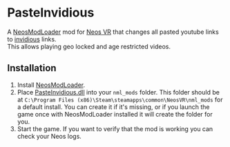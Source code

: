 # PasteInvidious

A [NeosModLoader](https://github.com/zkxs/NeosModLoader) mod for [Neos VR](https://neos.com/) that changes all pasted youtube links to [invidious](https://github.com/iv-org/invidious) links.<br>
This allows playing geo locked and age restricted videos.

## Installation
1. Install [NeosModLoader](https://github.com/zkxs/NeosModLoader).
1. Place [PasteInvidious.dll](https://github.com/art0007i/PasteInvidious/releases/latest/download/PasteInvidious.dll) into your `nml_mods` folder. This folder should be at `C:\Program Files (x86)\Steam\steamapps\common\NeosVR\nml_mods` for a default install. You can create it if it's missing, or if you launch the game once with NeosModLoader installed it will create the folder for you.
1. Start the game. If you want to verify that the mod is working you can check your Neos logs.
